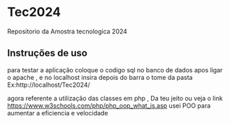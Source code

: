 # Tec2024
Repositorio da Amostra tecnologica 2024 



## Instruções de uso 
para testar a aplicação coloque o codigo sql no banco de dados apos ligar o apache , e no localhost insira depois do barra o tome da pasta 
Ex:http://localhost/Tec2024/

agora referente a utilização das classes em php , Da teu jeito ou veja o link https://www.w3schools.com/php/php_oop_what_is.asp 
usei POO para aumentar a eficiencia e velocidade

